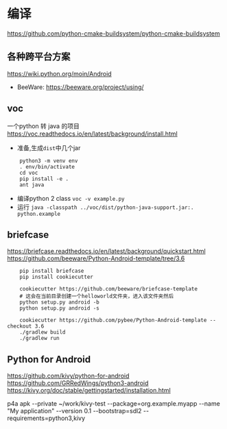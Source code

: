 # 编译
https://github.com/python-cmake-buildsystem/python-cmake-buildsystem
## 各种跨平台方案
https://wiki.python.org/moin/Android
- BeeWare: https://beeware.org/project/using/

## voc
一个python 转 java 的项目
https://voc.readthedocs.io/en/latest/background/install.html
- 准备,生成`dist`中几个jar
```
    python3 -m venv env
    . env/bin/activate
    cd voc
    pip install -e .
    ant java
```
- 编译python 2 class
    `voc -v example.py`
- 运行
    `java -classpath ../voc/dist/python-java-support.jar:. python.example`
## briefcase
https://briefcase.readthedocs.io/en/latest/background/quickstart.html
https://github.com/beeware/Python-Android-template/tree/3.6
```
    pip install briefcase
    pip install cookiecutter
```
```
    cookiecutter https://github.com/beeware/briefcase-template
    # 这会在当前目录创建一个helloworld文件夹，进入该文件夹然后
    python setup.py android -b
    python setup.py android -s
```
```
    cookiecutter https://github.com/pybee/Python-Android-template --checkout 3.6
    ./gradlew build
    ./gradlew run
```
## Python for Android
https://github.com/kivy/python-for-android
https://github.com/GRRedWings/python3-android
https://kivy.org/doc/stable/gettingstarted/installation.html

p4a apk --private ~/work/kivy-test --package=org.example.myapp --name "My application" --version 0.1 --bootstrap=sdl2 --requirements=python3,kivy
